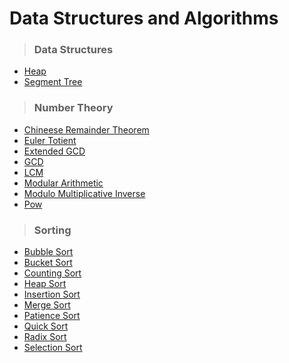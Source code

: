# Data Structures and Algorithms

> ### Data Structures
- [Heap](/DataStructures/heap.cpp "Heap Code")
- [Segment Tree](/DataStructures/segmentTree.cpp "Segment Tree Code")

> ### Number Theory
- [Chineese Remainder Theorem](/NumberTheory/chineeseRemainderTheorem.cpp "Chineese Remainder Theorem Code")
- [Euler Totient](/NumberTheory/eulerTotient.cpp "Euler Totient Code")
- [Extended GCD](/NumberTheory/extendedGCD.cpp "Extended GCD Code")
- [GCD](/NumberTheory/gcd.cpp "GCD Code")
- [LCM](/NumberTheory/lcm.cpp "LCM Code")
- [Modular Arithmetic](/NumberTheory/modularArithmetic.cpp "Modular Arithmetic Code")
- [Modulo Multiplicative Inverse](/NumberTheory/moduloMultiplicativeInverse.cpp "Modulo Multiplicative Inverse Code")
- [Pow](/NumberTheory/pow.cpp "Pow Code")

> ### Sorting
- [Bubble Sort](/Sorting/bubbleSort.cpp "Bubble Sort.cpp Code")
- [Bucket Sort](/Sorting/bucketSort.cpp "Bucket Sort Code")
- [Counting Sort](/Sorting/countingSort.cpp "Counting Sort Code")
- [Heap Sort](/Sorting/heapSort.cpp "Heap Sort Code")
- [Insertion Sort](/Sorting/insertionSort.cpp "Insertion Sort Code")
- [Merge Sort](/Sorting/mergeSort.cpp "Merge Sort Code")
- [Patience Sort](/Sorting/patienceSort.cpp "Patience Sort Code")
- [Quick Sort](/Sorting/quickSort.cpp "Quick Sort Code")
- [Radix Sort](/Sorting/radixSort.cpp "Radix Sort Code")
- [Selection Sort](/Sorting/selectionSort.cpp "Selection Sort Code")
